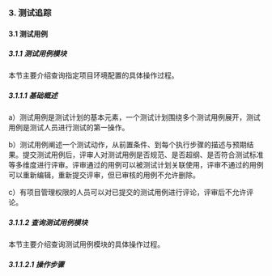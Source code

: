 ### 3. 测试追踪

#### 3.1 测试用例

##### 3.1.1 测试用例模块

本节主要介绍查询指定项目环境配置的具体操作过程。

##### 3.1.1.1 基础概述

a）测试用例是测试计划的基本元素，一个测试计划围绕多个测试用例展开，测试用例是测试人员进行测试的第一操作。

b）测试用例阐述一个测试动作，从前置条件、到每个执行步骤的描述与预期结果。提交测试用例后，评审人对测试用例是否规范、是否超纲、是否符合测试标准等多维度进行评审。评审通过的用例可以被测试计划关联使用，评审不通过的用例可以重新编辑，重新提交评审，但已审核的用例不允许删除。

c）有项目管理权限的人员可以对已提交的测试用例进行评论，评审后不允许评论。

##### 3.1.1.2 查询测试用例模块

本节主要介绍查询测试用例模块的具体操作过程。

##### 3.1.1.2.1 操作步骤

